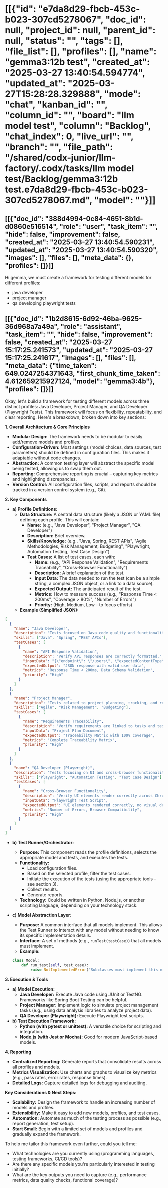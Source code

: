 # [[{"id": "e7da8d29-fbcb-453c-b023-307cd5278067", "doc_id": null, "project_id": null, "parent_id": null, "status": "", "tags": [], "file_list": [], "profiles": [], "name": "gemma3:12b test", "created_at": "2025-03-27 13:40:54.594774", "updated_at": "2025-03-27T15:28:28.329888", "mode": "chat", "kanban_id": "", "column_id": "", "board": "llm model test", "column": "Backlog", "chat_index": 0, "live_url": "", "branch": "", "file_path": "/shared/codx-junior/llm-factory/.codx/tasks/llm model test/Backlog/gemma3:12b test.e7da8d29-fbcb-453c-b023-307cd5278067.md", "model": ""}]]
## [[{"doc_id": "388d4994-0c84-4651-8b1d-d0860e516514", "role": "user", "task_item": "", "hide": false, "improvement": false, "created_at": "2025-03-27 13:40:54.590231", "updated_at": "2025-03-27 13:40:54.590320", "images": [], "files": [], "meta_data": {}, "profiles": []}]]
Hi gemma, we must create a framework for testing different models for different profiles:
* java developer
* project manager
* qa developing playwright tests


## [[{"doc_id": "1b2d8615-6d92-46ba-9625-36d968a7a49a", "role": "assistant", "task_item": "", "hide": false, "improvement": false, "created_at": "2025-03-27 15:17:25.241573", "updated_at": "2025-03-27 15:17:25.241617", "images": [], "files": [], "meta_data": {"time_taken": 649.0247254371643, "first_chunk_time_taken": 4.612659215927124, "model": "gemma3:4b"}, "profiles": []}]]
Okay, let's build a framework for testing different models across three distinct profiles: Java Developer, Project Manager, and QA Developer (Playwright Tests). This framework will focus on flexibility, repeatability, and clear reporting.  Here's a breakdown, broken down into key sections:

**1. Overall Architecture & Core Principles**

* **Modular Design:**  The framework needs to be modular to easily add/remove models and profiles.
* **Configuration-Driven:**  Most settings (model choices, data sources, test parameters) should be defined in configuration files. This makes it adaptable without code changes.
* **Abstraction:**  A common testing layer will abstract the specific model being tested, allowing us to swap them out.
* **Reporting:** Comprehensive reporting is crucial – capturing key metrics and highlighting discrepancies.
* **Version Control:**  All configuration files, scripts, and reports should be tracked in a version control system (e.g., Git).

**2. Key Components**

* **a) Profile Definitions:**
    * **Data Structure:**  A central data structure (likely a JSON or YAML file) defining each profile.  This will contain:
        * **Name:** (e.g., "Java Developer", "Project Manager", "QA Developer")
        * **Description:** Brief overview.
        * **Skills/Knowledge:** (e.g., "Java, Spring, REST APIs", "Agile Methodologies, Risk Management, Budgeting", "Playwright, Automation Testing, Test Case Design")
        * **Test Cases:**  A list of test cases, each with:
            * **Name:** (e.g., "API Response Validation", "Requirements Traceability", "Cross-Browser Functionality")
            * **Description:**  A brief explanation of the test.
            * **Input Data:**  The data needed to run the test (can be a simple string, a complex JSON object, or a link to a data source).
            * **Expected Output:**  The anticipated result of the test.
            * **Metrics:**  How to measure success (e.g., "Response Time < 200ms", "Coverage > 80%", "Number of Errors")
            * **Priority:** (High, Medium, Low - to focus efforts)
    * **Example (Simplified JSON):**
```json
[
  {
    "name": "Java Developer",
    "description": "Tests focused on Java code quality and functionality.",
    "skills": ["Java", "Spring", "REST APIs"],
    "testCases": [
      {
        "name": "API Response Validation",
        "description": "Verify API responses are correctly formatted.",
        "inputData": "{\"endpoint\": \"/users\", \"expectedContentType\": \"application/json\"}",
        "expectedOutput": "JSON response with valid user data",
        "metrics": "Response Time < 200ms, Data Schema Validation",
        "priority": "High"
      }
    ]
  },
  {
    "name": "Project Manager",
    "description": "Tests related to project planning, tracking, and reporting.",
    "skills": ["Agile", "Risk Management", "Budgeting"],
    "testCases": [
      {
        "name": "Requirements Traceability",
        "description": "Verify requirements are linked to tasks and tests.",
        "inputData": "Project Plan Document",
        "expectedOutput": "Traceability Matrix with 100% coverage",
        "metrics": "Complete Traceability Matrix",
        "priority": "High"
      }
    ]
  },
  {
    "name": "QA Developer (Playwright)",
    "description": "Tests focusing on UI and cross-browser functionality using Playwright.",
    "skills": ["Playwright", "Automation Testing", "Test Case Design"],
    "testCases": [
      {
        "name": "Cross-Browser Functionality",
        "description": "Verify UI elements render correctly across Chrome and Firefox.",
        "inputData": "Playwright Test Script",
        "expectedOutput": "UI elements rendered correctly, no visual defects",
        "metrics": "Number of Errors, Browser Compatibility",
        "priority": "High"
      }
    ]
  }
]
```

* **b) Test Runner/Orchestrator:**
    * **Purpose:** This component reads the profile definitions, selects the appropriate model and tests, and executes the tests.
    * **Functionality:**
        * Load configuration files.
        * Based on the selected profile, filter the test cases.
        * Initiate the execution of the tests (using the appropriate tools – see section 3).
        * Collect results.
        * Generate reports.
    * **Technology:** Could be written in Python, Node.js, or another scripting language, depending on your technology stack.

* **c) Model Abstraction Layer:**
    * **Purpose:** A common interface that all models implement.  This allows the Test Runner to interact with any model without needing to know its specific implementation details.
    * **Interface:** A set of methods (e.g., `runTest(testCase)`) that all models must implement.
    * **Example:**
    ```python
    class Model:
        def run_test(self, test_case):
            raise NotImplementedError("Subclasses must implement this method")
    ```

**3. Execution & Tools**

* **a) Model Execution:**
    * **Java Developer:**  Execute Java code using JUnit or TestNG.  Frameworks like Spring Boot Testing can be helpful.
    * **Project Manager:** Implement logic to simulate project management tasks (e.g., using data analysis libraries to analyze project data).
    * **QA Developer (Playwright):**  Execute Playwright test scripts.
* **b) Test Execution Framework:**
    * **Python (with pytest or unittest):**  A versatile choice for scripting and integration.
    * **Node.js (with Jest or Mocha):**  Good for modern JavaScript-based models.

**4. Reporting**

* **Centralized Reporting:**  Generate reports that consolidate results across all profiles and models.
* **Metrics Visualization:**  Use charts and graphs to visualize key metrics (e.g., pass rates, error rates, response times).
* **Detailed Logs:**  Capture detailed logs for debugging and auditing.

**Key Considerations & Next Steps:**

* **Scalability:** Design the framework to handle an increasing number of models and profiles.
* **Extensibility:**  Make it easy to add new models, profiles, and test cases.
* **Automation:** Automate as much of the testing process as possible (e.g., report generation, test setup).
* **Start Small:** Begin with a limited set of models and profiles and gradually expand the framework.

To help me tailor this framework even further, could you tell me:

*   What technologies are you currently using (programming languages, testing frameworks, CI/CD tools)?
*   Are there any specific models you're particularly interested in testing initially?
*   What are the key outputs you need to capture (e.g., performance metrics, data quality checks, functional coverage)?